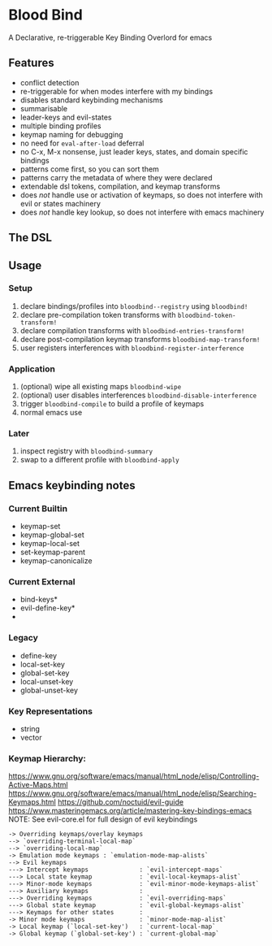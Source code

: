 # Blood Bind 
A Declarative, re-triggerable Key Binding Overlord for emacs

## Features
- conflict detection
- re-triggerable for when modes interfere with my bindings
- disables standard keybinding mechanisms
- summarisable
- leader-keys and evil-states
- multiple binding profiles
- keymap naming for debugging
- no need for `eval-after-load` deferral
- no C-x, M-x nonsense, just leader keys, states, and domain specific bindings
- patterns come first, so you can sort them
- patterns carry the metadata of where they were declared
- extendable dsl tokens, compilation, and keymap transforms
- does *not* handle use or activation of keymaps, so does not interfere with evil or states machinery
- does *not* handle key lookup, so does not interfere with emacs machinery


## The DSL

## Usage 
### Setup
1) declare bindings/profiles into `bloodbind--registry` using `bloodbind!`
2) declare pre-compilation token transforms with `bloodbind-token-transform!`
3) declare compilation transforms with `bloodbind-entries-transform!`
4) declare post-compilation keymap transforms `bloodbind-map-transform!`
5) user registers interferences with `bloodbind-register-interference`

### Application
1) (optional) wipe all existing maps `bloodbind-wipe`
2) (optional) user disables interferences `bloodbind-disable-interference`
3) trigger `bloodbind-compile` to build a profile of keymaps
4) normal emacs use

### Later
1) inspect registry with `bloodbind-summary`
2) swap to a different profile with `bloodbind-apply`

## Emacs keybinding notes

### Current Builtin
- keymap-set
- keymap-global-set
- keymap-local-set
- set-keymap-parent
- keymap-canonicalize

### Current External
- bind-keys*
- evil-define-key*
- 

### Legacy
- define-key 
- local-set-key
- global-set-key
- local-unset-key
- global-unset-key

### Key Representations
- string
- vector


###  Keymap Hierarchy:
https://www.gnu.org/software/emacs/manual/html_node/elisp/Controlling-Active-Maps.html
https://www.gnu.org/software/emacs/manual/html_node/elisp/Searching-Keymaps.html
https://github.com/noctuid/evil-guide
https://www.masteringemacs.org/article/mastering-key-bindings-emacs
NOTE: See evil-core.el for full design of evil keybindings
```
-> Overriding keymaps/overlay keymaps
--> `overriding-terminal-local-map`
--> `overriding-local-map`
-> Emulation mode keymaps : `emulation-mode-map-alists`
--> Evil keymaps
---> Intercept keymaps              : `evil-intercept-maps`
---> Local state keymap             : `evil-local-keymaps-alist`
---> Minor-mode keymaps             : `evil-minor-mode-keymaps-alist`
---> Auxiliary keymaps              : 
---> Overriding keymaps             : `evil-overriding-maps`
---> Global state keymap            : `evil-global-keymaps-alist`
---> Keymaps for other states       : 
-> Minor mode keymaps               : `minor-mode-map-alist`
-> Local keymap (`local-set-key')   : `current-local-map`
-> Global keymap (`global-set-key') : `current-global-map`
``` 
